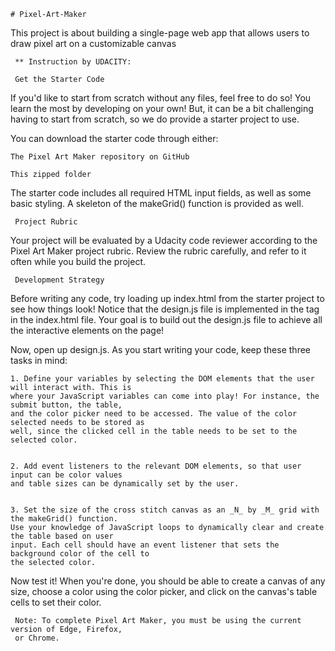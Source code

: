     # Pixel-Art-Maker
  This project is about building a single-page web app that allows users to draw pixel art on a customizable canvas
     
     
     
     

     ** Instruction by UDACITY:

     Get the Starter Code

If you'd like to start from scratch without any files, feel free to do so! You learn the most by developing on your own! But, it can be a bit challenging having to start from scratch, so we do provide a starter project to use.

You can download the starter code through either:

    The Pixel Art Maker repository on GitHub

    This zipped folder

The starter code includes all required HTML input fields, as well as some basic styling. A skeleton of the makeGrid() function is provided as well.

     Project Rubric
Your project will be evaluated by a Udacity code reviewer according to the Pixel Art Maker project rubric. Review the rubric carefully, and refer to it often while you build the project.

     Development Strategy
Before writing any code, try loading up index.html from the starter project to see how things look! Notice that the design.js file is implemented in the <body> tag in the index.html file. Your goal is to build out the design.js file to achieve all the interactive elements on the page!

Now, open up design.js. As you start writing your code, keep these three tasks in mind:

    1. Define your variables by selecting the DOM elements that the user will interact with. This is 
    where your JavaScript variables can come into play! For instance, the submit button, the table, 
    and the color picker need to be accessed. The value of the color selected needs to be stored as
    well, since the clicked cell in the table needs to be set to the selected color.
    

    2. Add event listeners to the relevant DOM elements, so that user input can be color values
    and table sizes can be dynamically set by the user.


    3. Set the size of the cross stitch canvas as an _N_ by _M_ grid with the makeGrid() function. 
    Use your knowledge of JavaScript loops to dynamically clear and create the table based on user
    input. Each cell should have an event listener that sets the background color of the cell to 
    the selected color.
      
Now test it! When you're done, you should be able to create a canvas of any size, choose a color using the color picker, and click on the canvas's table cells to set their color.

     Note: To complete Pixel Art Maker, you must be using the current version of Edge, Firefox,
     or Chrome.
